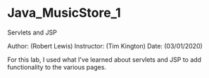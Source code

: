 # Java_MusicStore_1
Servlets and JSP

Author: (Robert Lewis) Instructor: (Tim Kington) Date: (03/01/2020)

For this lab, I used what I've learned about servlets and JSP to add functionality to the various pages.
